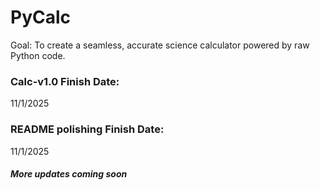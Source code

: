 # PyCalc
Goal: To create a seamless, accurate science calculator powered by raw Python code. 
### Calc-v1.0 Finish Date:
11/1/2025
### README polishing Finish Date:
11/1/2025

#### *More updates coming soon*
